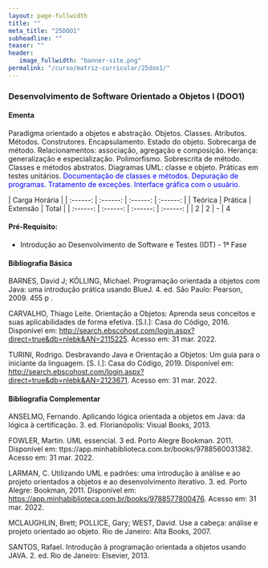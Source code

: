 ```yaml
---
layout: page-fullwidth
title: ""
meta_title: "25DOO1"
subheadline: ""
teaser: ""
header:
   image_fullwidth: "banner-site.png"
permalink: "/curso/matriz-curricular/25doo1/"
---
```


### **Desenvolvimento de Software Orientado a Objetos I (DOO1)**

#### **Ementa**

Paradigma orientado a objetos e abstração. Objetos. Classes. Atributos. Métodos. Construtores. Encapsulamento. Estado do objeto. Sobrecarga de método. Relacionamentos: associação, agregação e composição. Herança: generalização e especialização. Polimorfismo. Sobrescrita de método. Classes e métodos abstratos. Diagramas UML: classe e objeto. Práticas em testes unitários. <class style="color: blue">Documentação de classes e métodos. Depuração de programas. Tratamento de exceções. Interface gráfica com o usuário.</class> 

| Carga Horária | 
| :------: | :------: | :------: | :------: |
| Teórica | Prática | Extensão | Total |
| :------: | :------: | :------: | :------: |
| 2 | 2 | - | 4 

#### **Pré-Requisito:**

- Introdução ao Desenvolvimento de Software e Testes (IDT) - 1ª Fase

#### **Bibliografia Básica** 

BARNES, David J; KÖLLING, Michael. Programação orientada a objetos com Java: uma introdução prática usando BlueJ. 4. ed. São Paulo: Pearson, 2009. 455 p .

CARVALHO, Thiago Leite. Orientação a Objetos: Aprenda seus conceitos e suas aplicabilidades de forma efetiva. [S.l.]: Casa do Código, 2016. Disponível em: http://search.ebscohost.com/login.aspx?direct=true&db=nlebk&AN=2115225. Acesso em: 31 mar. 2022. 

TURINI, Rodrigo. Desbravando Java e Orientação a Objetos: Um guia para o iniciante da linguagem. [S. l.]: Casa do Código, 2019. Disponível em: http://search.ebscohost.com/login.aspx?direct=true&db=nlebk&AN=2123671. Acesso em: 31 mar. 2022. 

#### **Bibliografia Complementar** 

ANSELMO, Fernando. Aplicando lógica orientada a objetos em Java: da lógica à certificação. 3. ed. Florianópolis: Visual Books, 2013. 

FOWLER, Martin. UML essencial. 3 ed. Porto Alegre Bookman. 2011. Disponível em: ttps://app.minhabiblioteca.com.br/books/9788560031382. Acesso em: 31 mar. 2022. 

LARMAN, C. Utilizando UML e padrões: uma introdução à análise e ao projeto orientados a objetos e ao desenvolvimento iterativo. 3. ed. Porto Alegre: Bookman, 2011. Disponível em:  https://app.minhabiblioteca.com.br/books/9788577800476. Acesso em: 31 mar. 2022. 

MCLAUGHLIN, Brett; POLLICE, Gary; WEST, David. Use a cabeça: análise e projeto orientado ao objeto. Rio de Janeiro: Alta Books, 2007. 

SANTOS, Rafael. Introdução à programação orientada a objetos usando JAVA. 2. ed. Rio de Janeiro: Elsevier, 2013. 
